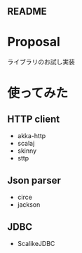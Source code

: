 README
---

# Proposal
ライブラリのお試し実装

# 使ってみた
## HTTP client
* akka-http
* scalaj
* skinny
* sttp

## Json parser
* circe
* jackson

## JDBC
* ScalikeJDBC
